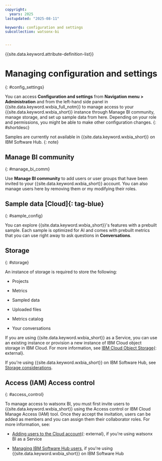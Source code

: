```yaml
---
copyright:
  years: 2025
lastupdated: "2025-08-11"

keywords: configuration and settings
subcollection: watsonx-bi


---
```


{{site.data.keyword.attribute-definition-list}}



# Managing configuration and settings
{: #config_settings}

You can access **Configuration and settings** from **Navigation menu > Administration** and from the left-hand side panel in {{site.data.keyword.wxbia_full_notm}} to manage access to your {{site.data.keyword.wxbia_short}} instance through Manage BI community, manage storage, and set up sample data from here. Depending on your role and permissions, you might be able to make other configuration changes. {: #shortdesc}

Samples are currently not available in {{site.data.keyword.wxbia_short}} on IBM Software Hub. 
{: note}

## Manage BI community
{: #manage_bi_comm}

Use **Manage BI community** to add users or user groups that have been invited to your {{site.data.keyword.wxbia_short}} account. You can also manage users here by removing them or my modifying their roles. 

## Sample data [Cloud]{: tag-blue}
{: #sample_config}

You can explore {{site.data.keyword.wxbia_short}}'s features with a prebuilt sample. Each sample is optimized for AI and comes with prebuilt metrics that you can use right away to ask questions in **Conversations**. 

## Storage 
{: #storage}

An instance of storage is required to store the following:

- Projects

- Metrics

- Sampled data

- Uploaded files 

- Metrics catalog

- Your conversations

If you are using {{site.data.keyword.wxbia_short}} as a Service, you can use an existing instance or provision a new instance of IBM Cloud object storage in IBM Cloud. For more information, see [IBM Cloud Object Storage](/docs/watsonx-bi?topic=watsonx-bi-cos){: external}. 

If you're using {{site.data.keyword.wxbia_short}} on IBM Software Hub, see [Storage considerations](https://www.ibm.com/docs/en/software-hub/latest?topic=planning-storage-considerations).

## Access (IAM) Access control
{: #access_control}

To manage access to watsonx BI, you must first invite users to {{site.data.keyword.wxbia_short}} using the Access control or IBM Cloud Manage Access (IAM) tool. Once they accept the invitation, users can be added as members and you can assign them their collaborator roles. For more information, see: 

- [Adding users to the Cloud account](/docs/allowlist/watsonx-bi?topic=watsonx-bi-add_users_account){: external}, if you're using watsonx BI as a Service

- [Managing IBM Software Hub users](https://www.ibm.com/docs/en/software-hub/latest?topic=a-managing-users), if you're using {{site.data.keyword.wxbia_short}} on IBM Software Hub
